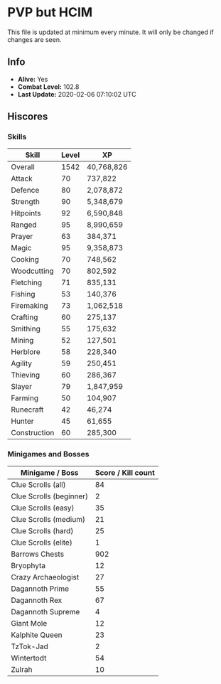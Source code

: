 # PVP but HCIM

This file is updated at minimum every minute. It will only be changed if changes are seen.

## Info

 - **Alive:** Yes
 - **Combat Level:** 102.8
 - **Last Update:** 2020-02-06 07:10:02 UTC

## Hiscores

### Skills

| Skill | Level | XP |
|--|--|--|
| Overall | 1542 | 40,768,826 |
| Attack | 70 | 737,822 |
| Defence | 80 | 2,078,872 |
| Strength | 90 | 5,348,679 |
| Hitpoints | 92 | 6,590,848 |
| Ranged | 95 | 8,990,659 |
| Prayer | 63 | 384,371 |
| Magic | 95 | 9,358,873 |
| Cooking | 70 | 748,562 |
| Woodcutting | 70 | 802,592 |
| Fletching | 71 | 835,131 |
| Fishing | 53 | 140,376 |
| Firemaking | 73 | 1,062,518 |
| Crafting | 60 | 275,137 |
| Smithing | 55 | 175,632 |
| Mining | 52 | 127,501 |
| Herblore | 58 | 228,340 |
| Agility | 59 | 250,451 |
| Thieving | 60 | 286,367 |
| Slayer | 79 | 1,847,959 |
| Farming | 50 | 104,907 |
| Runecraft | 42 | 46,274 |
| Hunter | 45 | 61,655 |
| Construction | 60 | 285,300 |

### Minigames and Bosses

| Minigame / Boss | Score / Kill count |
|--|--|
| Clue Scrolls (all) | 84 |
| Clue Scrolls (beginner) | 2 |
| Clue Scrolls (easy) | 35 |
| Clue Scrolls (medium) | 21 |
| Clue Scrolls (hard) | 25 |
| Clue Scrolls (elite) | 1 |
| Barrows Chests | 902 |
| Bryophyta | 12 |
| Crazy Archaeologist | 27 |
| Dagannoth Prime | 55 |
| Dagannoth Rex | 67 |
| Dagannoth Supreme | 4 |
| Giant Mole | 12 |
| Kalphite Queen | 23 |
| TzTok-Jad | 2 |
| Wintertodt | 54 |
| Zulrah | 10 |
